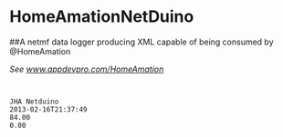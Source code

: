 HomeAmationNetDuino
===================

##A netmf data logger producing XML capable of being consumed by @HomeAmation

*See www.appdevpro.com/HomeAmation*

<code>
<SummaryTemperatureData xmlns:xsd="http://www.w3.org/2001/XMLSchema" xmlns:xsi="http://www.w3.org/2001/XMLSchema-instance">
<DataLoggerDeviceName>JHA Netduino</DataLoggerDeviceName>
<CurrentMeasuredTime>2013-02-16T21:37:49</CurrentMeasuredTime>
<CurrentTemperature0>84.00</CurrentTemperature0>
<CurrentTemperature1>0.00</CurrentTemperature1>
</SummaryTemperatureData>
</code>

